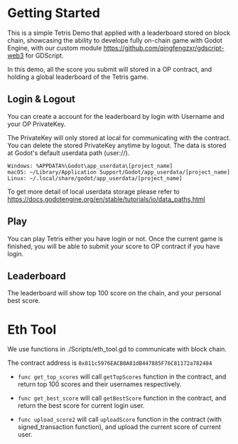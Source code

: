 # Getting Started

This is a simple Tetris Demo that applied with a leaderboard stored on block chain, showcasing the ability to develope fully on-chain game with Godot Engine, with our custom module https://github.com/qingfengzxr/gdscript-web3 for GDScript.

In this demo, all the score you submit will stored in a OP contract, and holding a global leaderboard of the Tetris game.

## Login & Logout

You can create a account for the leaderboard by login with Username and your OP PrivateKey.

The PrivateKey will only stored at local for communicating with the contract. You can delete the stored PrivateKey anytime by logout. The data is stored at Godot's default userdata path (user://). 

```
Windows: %APPDATA%\Godot\app_userdata\[project_name]
macOS: ~/Library/Application Support/Godot/app_userdata/[project_name]
Linux: ~/.local/share/godot/app_userdata/[project_name]
```

To get more detail of local userdata storage please refer to https://docs.godotengine.org/en/stable/tutorials/io/data_paths.html

## Play

You can play Tetris either you have login or not. Once the current game is finished, you will be able to submit your score to OP contract if you have login.

## Leaderboard

The leaderboard will show top 100 score on the chain, and your personal best score.

# Eth Tool

We use functions in ./Scripts/eth_tool.gd to communicate with block chain.

The contract address is `0x811c5976EACB0A81dB447885F76C81172a782484`

* `func get_top_scores` will call `getTopScores` function in the contract, and return top 100 scores and their usernames respectively.

* `func get_best_score` will call `getBestScore` function in the contract, and return the best score for current login user.

* `func upload_score2` will call `uploadScore` function in the contract (with signed_transaction function), and upload the current score of current user.



